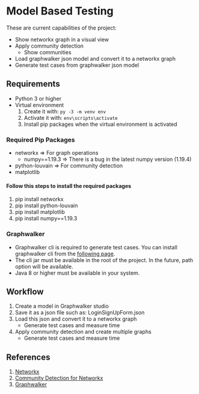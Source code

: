 # Model Based Testing

These are current capabilities of the project:

- Show networkx graph in a visual view
- Apply community detection
  - Show communities
- Load graphwalker json model and convert it to a networkx graph
- Generate test cases from graphwalker json model

## Requirements

- Python 3 or higher
- Virtual environment
    1. Create it with: `py -3 -m venv env`
    2. Activate it with: `env\scripts\activate`
    3. Install pip packages when the virtual environment is activated

### Required Pip Packages

- networkx => For graph operations
  - numpy==1.19.3 => There is a bug in the latest numpy version (1.19.4)
- python-louvain => For community detection
- matplotlib

#### Follow this steps to install the required packages

1. pip install networkx
2. pip install python-louvain
3. pip install matplotlib
4. pip install numpy==1.19.3

### Graphwalker

- Graphwalker cli is required to generate test cases. You can install graphwalker cli from the [following page](https://graphwalker.github.io/).
- The cli jar must be available in the root of the project. In the future, path option will be available.
- Java 8 or higher must be available in your system.

## Workflow

1. Create a model in Graphwalker studio
2. Save it as a json file such as: LoginSignUpForm.json
3. Load this json and convert it to a networkx graph
    - Generate test cases and measure time
4. Apply community detection and create multiple graphs
    - Generate test cases and measure time

## References

1. [Networkx](https://github.com/networkx/networkx)
2. [Community Detection for Networkx](https://python-louvain.readthedocs.io/en/latest/index.html)
3. [Graphwalker](https://github.com/GraphWalker/graphwalker-project/wiki)
